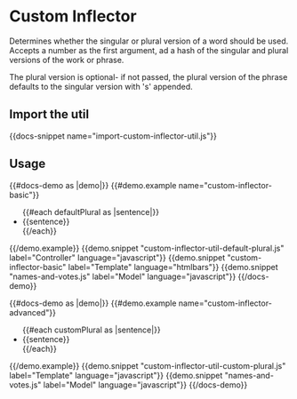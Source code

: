 # Custom Inflector

Determines whether the singular or plural version of a word should be used. Accepts a number as the first argument, ad a hash of the singular and plural versions of the work or phrase.

The plural version is optional- if not passed, the plural version of the phrase defaults to the singular version with 's' appended.

## Import the util

{{docs-snippet name="import-custom-inflector-util.js"}}

## Usage

{{#docs-demo as |demo|}}
  {{#demo.example name="custom-inflector-basic"}}
    <ul> 
      {{#each defaultPlural as |sentence|}}
        <li>{{sentence}}</li>
      {{/each}}
    </ul>
  {{/demo.example}}
  {{demo.snippet "custom-inflector-util-default-plural.js" label="Controller" language="javascript"}}
  {{demo.snippet "custom-inflector-basic" label="Template" language="htmlbars"}}
  {{demo.snippet "names-and-votes.js" label="Model" language="javascript"}}
{{/docs-demo}}

{{#docs-demo as |demo|}}
  {{#demo.example name="custom-inflector-advanced"}}
    <ul> 
      {{#each customPlural as |sentence|}}
        <li>{{sentence}}</li>
      {{/each}}
    </ul>
  {{/demo.example}}
  {{demo.snippet "custom-inflector-util-custom-plural.js" label="Template" language="javascript"}}
  {{demo.snippet "names-and-votes.js" label="Model" language="javascript"}}
{{/docs-demo}}